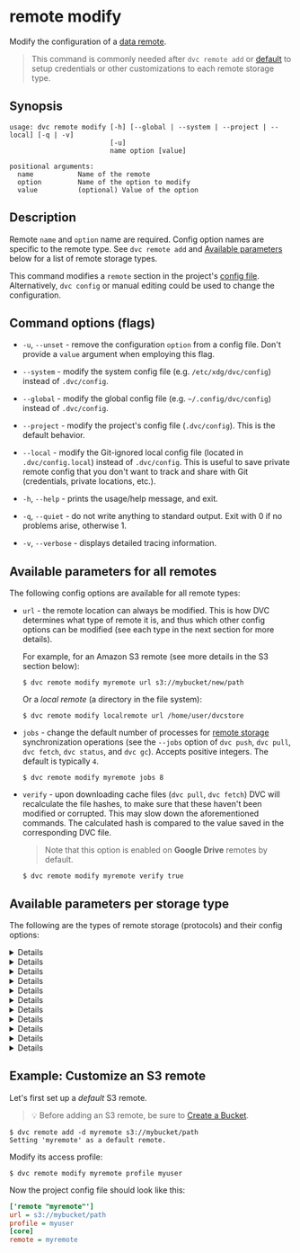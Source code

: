 # remote modify

Modify the configuration of a [data remote](/doc/command-reference/remote).

> This command is commonly needed after `dvc remote add` or
> [default](/doc/command-reference/remote/default) to setup credentials or other
> customizations to each remote storage type.

## Synopsis

```usage
usage: dvc remote modify [-h] [--global | --system | --project | --local] [-q | -v]
                         [-u]
                         name option [value]

positional arguments:
  name           Name of the remote
  option         Name of the option to modify
  value          (optional) Value of the option
```

## Description

Remote `name` and `option` name are required. Config option names are specific
to the remote type. See `dvc remote add` and
[Available parameters](#available-parameters-per-storage-type) below for a list
of remote storage types.

This command modifies a `remote` section in the project's
[config file](/doc/command-reference/config). Alternatively, `dvc config` or
manual editing could be used to change the configuration.

## Command options (flags)

- `-u`, `--unset` - remove the configuration `option` from a config file. Don't
  provide a `value` argument when employing this flag.

- `--system` - modify the system config file (e.g. `/etc/xdg/dvc/config`)
  instead of `.dvc/config`.

- `--global` - modify the global config file (e.g. `~/.config/dvc/config`)
  instead of `.dvc/config`.

- `--project` - modify the project's config file (`.dvc/config`). This is the
  default behavior.

- `--local` - modify the Git-ignored local config file (located in
  `.dvc/config.local`) instead of `.dvc/config`. This is useful to save private
  remote config that you don't want to track and share with Git (credentials,
  private locations, etc.).

- `-h`, `--help` - prints the usage/help message, and exit.

- `-q`, `--quiet` - do not write anything to standard output. Exit with 0 if no
  problems arise, otherwise 1.

- `-v`, `--verbose` - displays detailed tracing information.

## Available parameters for all remotes

The following config options are available for all remote types:

- `url` - the remote location can always be modified. This is how DVC determines
  what type of remote it is, and thus which other config options can be modified
  (see each type in the next section for more details).

  For example, for an Amazon S3 remote (see more details in the S3 section
  below):

  ```dvc
  $ dvc remote modify myremote url s3://mybucket/new/path
  ```

  Or a _local remote_ (a directory in the file system):

  ```dvc
  $ dvc remote modify localremote url /home/user/dvcstore
  ```

- `jobs` - change the default number of processes for
  [remote storage](/doc/command-reference/remote) synchronization operations
  (see the `--jobs` option of `dvc push`, `dvc pull`, `dvc fetch`, `dvc status`,
  and `dvc gc`). Accepts positive integers. The default is typically `4`.

  ```dvc
  $ dvc remote modify myremote jobs 8
  ```

- `verify` - upon downloading <abbr>cache</abbr> files (`dvc pull`, `dvc fetch`)
  DVC will recalculate the file hashes, to make sure that these haven't been
  modified or corrupted. This may slow down the aforementioned commands. The
  calculated hash is compared to the value saved in the corresponding <abbr>DVC
  file</abbr>.

  > Note that this option is enabled on **Google Drive** remotes by default.

  ```dvc
  $ dvc remote modify myremote verify true
  ```

## Available parameters per storage type

The following are the types of remote storage (protocols) and their config
options:

<details>

### Click for Amazon S3

By default, DVC expects your AWS CLI is already
[configured](https://docs.aws.amazon.com/cli/latest/userguide/cli-chap-configure.html).
DVC will be using default AWS credentials file to access S3. To override some of
these parameters, you could use the following options.

- `url` - remote location, in the `s3://<bucket>/<key>` format:

  ```dvc
  $ dvc remote modify myremote url s3://mybucket/path
  ```

- `region` - change S3 remote region:

  ```dvc
  $ dvc remote modify myremote region us-east-2
  ```

- `profile` - credentials profile name to access S3:

  ```dvc
  $ dvc remote modify myremote profile myprofile
  ```

- `credentialpath` - S3 credentials file path:

  ```dvc
  $ dvc remote modify myremote credentialpath /path/to/creds
  ```

- `configpath` - path to the
  [AWS CLI config file](https://docs.aws.amazon.com/cli/latest/userguide/cli-configure-files.html).
  The default AWS CLI config file path (e.g. `~/.aws/config`) is used if this
  parameter isn't set.

  ```dvc
  $ dvc remote modify myremote --local configpath /path/to/config
  ```

  > Note that only the S3-specific
  > [configuration values](https://docs.aws.amazon.com/cli/latest/topic/s3-config.html#configuration-values)
  > are used.

- `endpointurl` - endpoint URL to access S3:

  ```dvc
  $ dvc remote modify myremote endpointurl https://myendpoint.com
  ```

- `access_key_id` - AWS Access Key ID. May be used (along with
  `secret_access_key`) instead of `credentialpath`:

  ```dvc
  $ dvc remote modify myremote access_key_id 'mykey'
  ```

- `secret_access_key` - AWS Secret Access Key. May be used (along with
  `access_key_id`) instead of `credentialpath`:

  ```dvc
  $ dvc remote modify myremote \
        secret_access_key 'mysecret'
  ```

- `session_token` - AWS
  [MFA](https://docs.aws.amazon.com/IAM/latest/UserGuide/id_credentials_mfa.html)
  session token. May be used (along with `access_key_id` and
  `secret_access_key`) instead of `credentialpath` when MFA is required:

  ```dvc
  $ dvc remote modify myremote --local session_token my-session-token
  ```

- `use_ssl` - whether or not to use SSL. By default, SSL is used.

  ```dvc
  $ dvc remote modify myremote use_ssl false
  ```

- `ssl_verify` - whether or not to verify SSL certificates. By default SSL
  certificates are verified.

  ```dvc
  $ dvc remote modify myremote verify_ssl false
  ```

- `listobjects` - whether or not to use `list_objects`. By default,
  `list_objects_v2` is used. Useful for ceph and other S3 emulators.

  ```dvc
  $ dvc remote modify myremote listobjects true
  ```

- `sse` - server-side encryption algorithm to use (e.g. AES256, aws:kms). By
  default, no encryption is used.

  ```dvc
  $ dvc remote modify myremote sse AES256
  ```

- `sse_kms_key_id` - identifier of the key to encrypt data uploaded when using
  SSE-KMS. Required when the `sse` parameter (above) is set to `aws:kms`. This
  parameter will be passed directly to AWS S3 functions, so DVC supports any
  value that S3 supports, including both key ids and aliases.

  ```dvc
  $ dvc remote modify myremote sse_kms_key_id 'key-alias'
  ```

> The credentials file path, access key and secret, and other options contains
> sensitive user info. Therefore, it's safer to add it with the `--local`
> option, so it's written to a Git-ignored config file.

- `acl` - set object level access control list (ACL) such as `private`,
  `public-read`, etc. By default, no ACL is specified.

  ```dvc
  $ dvc remote modify myremote acl bucket-owner-full-control
  ```

- `grant_read`\* - grants `READ` permissions at object level access control list
  for specific grantees\*\*. Grantee can read object and its metadata.

  ```dvc
  $ dvc remote modify myremote grant_read \
          id=aws-canonical-user-id,id=another-aws-canonical-user-id
  ```

- `grant_read_acp`\* - grants `READ_ACP` permissions at object level access
  control list for specific grantees\*\*. Grantee can read the object's ACP.

  ```dvc
  $ dvc remote modify myremote grant_read_acp \
          id=aws-canonical-user-id,id=another-aws-canonical-user-id
  ```

- `grant_write_acp`\* - grants `WRITE_ACP` permissions at object level access
  control list for specific grantees\*\*. Grantee can modify the object's ACP.

  ```dvc
  $ dvc remote modify myremote grant_write_acp \
          id=aws-canonical-user-id,id=another-aws-canonical-user-id
  ```

- `grant_full_control`\* - grants `FULL_CONTROL` permissions at object level
  access control list for specific grantees\*\*. Equivalent of grant_read +
  grant_read_acp + grant_write_acp

  ```dvc
  $ dvc remote modify myremote grant_full_control \
          id=aws-canonical-user-id,id=another-aws-canonical-user-id
  ```

  > \* `grant_read`, `grant_read_acp`, `grant_write_acp` and
  > `grant_full_control` params are mutually exclusive with `acl`.
  >
  > \*\* default ACL grantees are overwritten. Grantees are AWS accounts
  > identifiable by `id` (AWS Canonical User ID), `emailAddress` or `uri`
  > (predefined group).

  > **Sources**
  >
  > - [ACL Overview - Permissions](https://docs.aws.amazon.com/AmazonS3/latest/dev/acl-overview.html#permissions)
  > - [Put Object ACL](https://docs.aws.amazon.com/AmazonS3/latest/API/API_PutObjectAcl.html)

S3 remotes can also be configured entirely via environment variables:

```dvc
$ export AWS_ACCESS_KEY_ID='mykey'
$ export AWS_SECRET_ACCESS_KEY='mysecret'
$ dvc remote add -d myremote s3://mybucket/path
```

For more information about the variables DVC supports, please visit
[boto3 documentation](https://boto3.amazonaws.com/v1/documentation/api/latest/guide/configuration.html#environment-variable-configuration)

</details>

<details>

### Click for S3 API compatible storage

To communicate with a remote object storage that supports an S3 compatible API
(e.g. [Minio](https://min.io/),
[DigitalOcean Spaces](https://www.digitalocean.com/products/spaces/),
[IBM Cloud Object Storage](https://www.ibm.com/cloud/object-storage) etc.),
configure the remote's `endpointurl` explicitly:

```dvc
$ dvc remote add -d myremote s3://mybucket/path
$ dvc remote modify myremote endpointurl \
                    https://object-storage.example.com
```

Besides that, any parameters that are available for Amazon S3 (see previous
section) may be available for S3 compatible storage. For example, let's setup a
DVC remote using the `example-name`
[DigitalOcean space](https://www.digitalocean.com/community/tutorials/how-to-create-a-digitalocean-space-and-api-key)
(equivalent to a bucket in AWS) in the `nyc3` region:

```dvc
$ dvc remote add -d myremote s3://example-name/path
$ dvc remote modify myremote endpointurl \
                             https://nyc3.digitaloceanspaces.com
```

</details>

<details>

### Click for Microsoft Azure Blob Storage

- `url` - remote location, in the `azure://<container>/<object>` format:

  ```dvc
  $ dvc remote modify myremote url azure://mycontainer/path
  ```

The remaining parameters represent different authentication methods. Here's a
summary, in order of precedence:

1. `connection_string` is used for authentication if given (all others params
   are ignored).
2. If `tenant_id` and `client_id` or `client_secret` are given, Active Directory
   (AD) service principal auth is performed.
3. The storage `account_name` is tried next, along with `account_key` or
   `sas_token` (in that order). If neither are provided, DVC will try to connect
   anonymously.
4. If no params are given, DVC will try to use a
   [default credential](https://docs.microsoft.com/en-us/python/api/azure-identity/azure.identity.defaultazurecredential)
   (inferred from environment variables).

> The authentication values below may contain sensitive user info. Therefore,
> it's safer to use the `--local` flag so they're written to a Git-ignored
> [config file](https://dvc.org/doc/command-reference/config).

- `connection_string` - Azure Storage
  [connection string](http://azure.microsoft.com/en-us/documentation/articles/storage-configure-connection-string/)
  (recommended).

  ```dvc
  $ dvc remote modify --local myremote connection_string 'mysecret'
  ```

* `tenant_id` - tenant ID for AD
  [service principal](https://docs.microsoft.com/en-us/azure/active-directory/develop/howto-create-service-principal-portal)
  authentication (requires `client_id` and `client_secret` along with this):

  ```dvc
  $ dvc remote modify --local myremote tenant_id 'directory-id'
  ```

* `client_id` - client ID for _service principal_ authentication (when
  `tenant_id` is set):

  ```dvc
  $ dvc remote modify --local myremote client_id 'client-id'
  ```

* `client_secret` - client Secret for _service principal_ authentication (when
  `tenant_id` is set):

  ```dvc
  $ dvc remote modify --local myremote client_secret 'client-secret'
  ```

- `account_name` - storage account name. May work by itself (via
  [anonymous auth](https://docs.microsoft.com/en-us/azure/storage/blobs/anonymous-read-access-configure))
  or along with either `account_key` or `sas_token` along with this):

  ```dvc
  $ dvc remote modify --local myremote account_name 'myuser'
  ```

* `account_key` - storage account key (for `account_name`):

  ```dvc
  $ dvc remote modify --local myremote account_key 'mysecret'
  ```

* `sas_token` - shared access signature token (for `account_name`):

  ```dvc
  $ dvc remote modify --local myremote sas_token 'mysecret'
  ```

Authentication via environment variables (if none of the auth params above are
set). For Azure connection string:

```dvc
$ export AZURE_STORAGE_CONNECTION_STRING='mysecret'
```

For account name and key/token auth:

```dvc
$ export AZURE_STORAGE_ACCOUNT='myuser'
$ export AZURE_STORAGE_KEY='mysecret'
# or
$ export AZURE_STORAGE_SAS_TOKEN='mysecret'
```

For _service principal_ auth (via certificate file):

```dvc
$ export AZURE_TENANT_ID='directory-id'
$ export AZURE_CLIENT_ID='client-id'
$ export AZURE_CLIENT_CERTIFICATE_PATH='/path/to/certificate'
```

For simple username/password login:

```
$ export AZURE_CLIENT_ID='client-id'
$ export AZURE_USERNAME='myuser'
$ export AZURE_PASSWORD='mysecret'
```

> On Windows, Azure authentication will fall back to searching for a signed-in
> Microsoft application (e.g Visual Studio) and using it's identity (if multiple
> exist, `AZURE_USERNAME` can be set to select one). On all other systems this
> will apply only if [Visual Studio Code](https://code.visualstudio.com/) is
> available.

</details>

<details>

### Click for Google Drive

Please see
[Setup a Google Drive DVC Remote](/doc/user-guide/setup-google-drive-remote) for
a full guide on using Google Drive as DVC remote storage.

- `url` - remote location. See
  [valid URL format](/doc/user-guide/setup-google-drive-remote#url-format).

  ```dvc
  $ dvc remote modify myremote url \
                      gdrive://0AIac4JZqHhKmUk9PDA/dvcstore
  ```

- `gdrive_client_id` - Client ID for authentication with OAuth 2.0 when using a
  [custom Google Client project](/doc/user-guide/setup-google-drive-remote#using-a-custom-google-cloud-project-recommended).
  Also requires using `gdrive_client_secret`.

  ```dvc
  $ dvc remote modify myremote gdrive_client_id 'client-id'
  ```

- `gdrive_client_secret` - Client secret for authentication with OAuth 2.0 when
  using a custom Google Client project. Also requires using `gdrive_client_id`.

  ```dvc
  $ dvc remote modify myremote \
        gdrive_client_secret 'client-secret'
  ```

- `gdrive_user_credentials_file` - path where DVC stores OAuth credentials to
  access Google Drive data. `.dvc/tmp/gdrive-user-credentials.json` by default.

  ```dvc
  $ dvc remote modify myremote gdrive_user_credentials_file \
                      .dvc/tmp/myremote-credentials.json
  ```

See [Authorization](/doc/user-guide/setup-google-drive-remote#authorization) for
more details.

- `gdrive_trash_only` - configures `dvc gc` to move remote files to
  [trash](https://developers.google.com/drive/api/v2/reference/files/trash)
  instead of
  [deleting](https://developers.google.com/drive/api/v2/reference/files/delete)
  them permanently. `false` by default, meaning "delete". Useful for shared
  drives/folders, where delete permissions may not be given.

  ```dvc
  $ dvc remote modify myremote gdrive_trash_only true
  ```

> Please note our [Privacy Policy (Google APIs)](/doc/user-guide/privacy).

**For service accounts:**

A service account is a Google account associated with your GCP project, and not
a specific user. Please refer to
[Using service accounts](https://cloud.google.com/iam/docs/service-accounts) for
more information.

- `gdrive_use_service_account` - instructs DVC to authenticate using a service
  account instead of OAuth. Make sure that the service account has read/write
  access (as needed) to the file structure in the remote `url`.

  ```dvc
  $ dvc remote modify myremote gdrive_use_service_account true
  ```

- `gdrive_service_account_json_file_path` - path to the Google Project's service
  account `.json` key file, when `gdrive_use_service_account` is on.

  ```dvc
  $ dvc remote modify myremote \
                      gdrive_service_account_json_file_path \
                      path/to/file.json
  ```

- `gdrive_service_account_user_email` - email of a user account to
  [impersonate](https://developers.google.com/admin-sdk/directory/v1/guides/delegation)
  with the service account. Optional when `gdrive_use_service_account` is on.

  ```dvc
  $ dvc remote modify myremote \
                      gdrive_service_account_user_email 'myemail-addr'
  ```

</details>

<details>

### Click for Google Cloud Storage

- `url` - remote location, in the `gs://<bucket>/<object>` format:

  ```dvc
  $ dvc remote modify myremote url gs://mybucket/path
  ```

- `projectname` - override or provide a project name to use, if a default one is
  not set.

  ```dvc
  $ dvc remote modify myremote projectname myproject
  ```

**For service accounts:**

A service account is a Google account associated with your GCP project, and not
a specific user. Please refer to
[Using service accounts](https://cloud.google.com/iam/docs/service-accounts) for
more information.

- `credentialpath` - path to the file that contains the
  [service account key](/doc/user-guide/setup-google-drive-remote#using-service-accounts).
  Make sure that the service account has read/write access (as needed) to the
  file structure in the remote `url`.

  ```dvc
  $ dvc remote modify \
        myremote credentialpath '/home/.../project-XXX.json'
  ```

  Alternatively, the `GOOGLE_APPLICATION_CREDENTIALS` env var can be set:

  ```dvc
  $ export GOOGLE_APPLICATION_CREDENTIALS='.../project-XXX.json'
  ```

</details>

<details>

### Click for Aliyun OSS

- `url` - remote location, in the `oss://<bucket>/<object>` format:

  ```dvc
  $ dvc remote modify myremote url oss://mybucket/path
  ```

- `oss_endpoint` -
  [OSS endpoint](https://www.alibabacloud.com/help/doc-detail/31837.html) values
  for accessing the remote container.

  ```dvc
  $ dvc remote modify myremote oss_endpoint endpoint
  ```

- `oss_key_id` - OSS key ID to access the remote.

  ```dvc
  $ dvc remote modify myremote --local oss_key_id 'mykey'
  ```

- `oss_key_secret` - OSS secret key for authorizing access into the remote.

  ```dvc
  $ dvc remote modify myremote --local oss_key_secret 'mysecret'
  ```

> The key ID and secret key contain sensitive user info. Therefore, it's safer
> to add them with the `--local` option, so they're written to a Git-ignored
> config file.

</details>

<details>

### Click for SSH

- `url` - remote location, in a regular
  [SSH format](https://tools.ietf.org/id/draft-salowey-secsh-uri-00.html#sshsyntax).
  Note that this can already include the `user` parameter, embedded into the
  URL:

  ```dvc
  $ dvc remote modify myremote url \
                      ssh://user@example.com:1234/path
  ```

  ⚠️ DVC requires both SSH and SFTP access to work with remote SSH locations.
  Please check that you are able to connect both ways with tools like `ssh` and
  `sftp` (GNU/Linux).

  > Note that your server's SFTP root might differ from its physical root (`/`).

- `user` - user name to access the remote:

  ```dvc
  $ dvc remote modify --local myremote user myuser
  ```

  The order in which DVC picks the user name:

  1. `user` parameter set with this command (found in `.dvc/config`);
  2. User defined in the URL (e.g. `ssh://user@example.com/path`);
  3. User defined in the SSH config file (e.g. `~/.ssh/config`) for this host
     (URL);
  4. Current system user

- `port` - port to access the remote.

  ```dvc
  $ dvc remote modify myremote port 2222
  ```

  The order in which DVC decide the port number:

  1. `port` parameter set with this command (found in `.dvc/config`);
  2. Port defined in the URL (e.g. `ssh://example.com:1234/path`);
  3. Port defined in the SSH config file (e.g. `~/.ssh/config`) for this host
     (URL);
  4. Default SSH port 22

- `keyfile` - path to private key to access the remote.

  ```dvc
  $ dvc remote modify myremote keyfile /path/to/keyfile
  ```

- `password` - a private key passphrase or a password to access the remote.

  ```dvc
  $ dvc remote modify --local myremote password mypassword
  ```

> The user name and password (may) contain sensitive user info. Therefore, it's
> safer to add them with the `--local` option, so they're written to a
> Git-ignored config file.

- `ask_password` - ask for a private key passphrase or a password to access the
  remote.

  ```dvc
  $ dvc remote modify myremote ask_password true
  ```

- `gss_auth` - use Generic Security Services authentication if available on host
  (for example,
  [with kerberos](https://en.wikipedia.org/wiki/Generic_Security_Services_Application_Program_Interface#Relationship_to_Kerberos)).
  Using this param requires `paramiko[gssapi]`, which is currently only
  supported by our pip package, and could be installed with
  `pip install 'dvc[ssh_gssapi]'`. Other packages (Conda, Windows, and macOS
  PKG) do not support it.

  ```dvc
  $ dvc remote modify myremote gss_auth true
  ```

- `allow_agent` - whether to use [SSH agents](https://www.ssh.com/ssh/agent)
  (`true` by default). Setting this to `false` is useful when `ssh-agent` is
  causing problems, such as a "No existing session" error:

  ```dvc
  $ dvc remote modify myremote allow_agent false
  ```

</details>

<details>

### Click for HDFS

💡 Using a HDFS cluster as remote storage is also supported via the WebHDFS API.
Read more about by expanding the WebHDFS section in
[`dvc remote add`](/doc/command-reference/remote/add#supported-storage-types).

- `url` - remote location:

  ```dvc
  $ dvc remote modify myremote url hdfs://user@example.com/path
  ```

- `user` - user name to access the remote.

  ```dvc
  $ dvc remote modify --local myremote user myuser
  ```

> The user name may contain sensitive user info. Therefore, it's safer to add it
> with the `--local` option, so it's written to a Git-ignored config file.

- `kerb_ticket` - path to the Kerberos ticket cache for Kerberos-secured HDFS
  clusters

  ```dvc
  $ dvc remote modify --local myremote \
                              kerb_ticket /path/to/ticket/cache
  ```

</details>

<details>

### Click for WebHDFS

💡 WebHDFS serves as an alternative for using the same remote storage supported
by HDFS. Read more about by expanding the WebHDFS section in
[`dvc remote add`](/doc/command-reference/remote/add#supported-storage-types).

- `url` - remote location:

  ```dvc
  $ dvc remote modify myremote url webhdfs://user@example.com/path
  ```

- `user` - user name to access the remote, can be empty in case of using `token`
  or if using a `HdfsCLI` cfg file. May only be used when Hadoop security is
  off. Defaults to current user as determined by `whoami`.

  ```dvc
  $ dvc remote modify --local myremote user myuser
  ```

- `token` - Hadoop delegation token for WebHDFS, can be empty in case of using
  `user` or if using a `HdfsCLI` cfg file. May be used when Hadoop security is
  on.

  ```dvc
  $ dvc remote modify --local myremote token 'mytoken'
  ```

- `hdfscli_config` - path to a `HdfsCLI` cfg file. WebHDFS access depends on
  `HdfsCLI`, which allows the usage of a configuration file by default located
  in `~/.hdfscli.cfg` (Linux). In the file, multiple aliases can be set with
  their own connection parameters, like `url` or `user`. If using a cfg file,
  `webhdfs_alias` can be set to specify which alias to use.

  ```dvc
  $ dvc remote modify --local myremote hdfscli_config \
                                `/path/to/.hdfscli.cfg`
  ```

  Sample configuration file:

  ```ini
  [global]
  default.alias = myalias

  [myalias.alias]
  url = http://example.com/path
  user = myuser

  [production.alias]
  url = http://prodexample.com/path
  user = produser
  ```

  See more information in the `HdfsCLI`
  [docs](https://hdfscli.readthedocs.io/en/latest/quickstart.html#configuration).

- `webhdfs_alias` - alias in a `HdfsCLI` cfg file to use. Only relevant if used
  in conjunction with `hdfscli_config`. If not defined, `default.alias` in
  `HdfsCLI` cfg file will be used instead.

  ```dvc
  $ dvc remote modify --local myremote webhdfs_alias myalias
  ```

> The user name, token, webhdfs_alias, and hdfscli_config may contain sensitive
> user info. Therefore, it's safer to add it with the `--local` option, so it's
> written to a Git-ignored config file.

</details>

<details>

### Click for HTTP

- `url` - remote location:

  ```dvc
  $ dvc remote modify myremote url https://example.com/path
  ```

  > The URL can include a query string, which will be preserved (e.g.
  > `example.com?loc=path%2Fto%2Fdir`)

- `auth` - authentication method to use when accessing the remote. The accepted
  values are:

  - `basic` -
    [basic authentication scheme](https://tools.ietf.org/html/rfc7617). `user`
    and `password` (or `ask_password`) parameters should also be configured.
  - `digest` -
    [digest Access Authentication Scheme](https://tools.ietf.org/html/rfc7616).
    `user` and `password` (or `ask_password`) parameters should also be
    configured.
  - `custom` - an additional HTTP header field will be set for all HTTP requests
    to the remote in the form: `custom_auth_header: password`.
    `custom_auth_header` and `password` (or `ask_password`) parameters should
    also be configured.

  ```dvc
  $ dvc remote modify myremote auth basic
  ```

- `method` - override the
  [HTTP method](https://developer.mozilla.org/en-US/docs/Web/HTTP/Methods) to
  use for file uploads (e.g. `PUT` should be used for
  [Artifactory](https://www.jfrog.com/confluence/display/JFROG/Artifactory+REST+API)).
  By default, `POST` is used.

  ```dvc
  $ dvc remote modify myremote method PUT
  ```

- `custom_auth_header` - HTTP header field name to use when the `auth` parameter
  is set to `custom`.

  ```dvc
  $ dvc remote modify myremote custom_auth_header 'My-Header'
  ```

- `user` - user name to use when the `auth` parameter is set to `basic` or
  `digest`.

  ```dvc
  $ dvc remote modify --local myremote user myuser
  ```

  The order in which DVC picks the user name:

  1. `user` parameter set with this command (found in `.dvc/config`);
  2. User defined in the URL (e.g. `http://user@example.com/path`);

- `password` - password to use for any `auth` method.

  ```dvc
  $ dvc remote modify myremote --local password mypassword
  ```

> The user name and password (may) contain sensitive user info. Therefore, it's
> safer to add them with the `--local` option, so they're written to a
> Git-ignored config file.

- `ask_password` - ask each time for the password to use for any `auth` method.

  ```dvc
  $ dvc remote modify myremote ask_password true
  ```

  > Note that the `password` parameter takes precedence over `ask_password`. If
  > `password` is specified, DVC will not prompt the user to enter a password
  > for this remote.

- `ssl_verify` - allows to disable SSH verification, which is enabled by
  default.

  ```dvc
  $ dvc remote modify myremote ssl_verify false
  ```

</details>

<details>

### Click for WebDAV

- `url` - remote location:

  ```dvc
  $ dvc remote modify myremote url \
      webdavs://example.com/nextcloud/remote.php/dav/files/myuser/
  ```

- `token` - token for WebDAV server, can be empty in case of using
  `user/password` authentication.

  ```dvc
  $ dvc remote modify --local myremote token 'mytoken'
  ```

- `user` - user name for WebDAV server, can be empty in case of using `token`
  authentication.

  ```dvc
  $ dvc remote modify --local myremote user myuser
  ```

  The order in which DVC searches for user name is:

  1. `user` parameter set with this command (found in `.dvc/config`);
  2. User defined in the URL (e.g. `webdavs://user@example.com/endpoint/path`)

- `password` - password for WebDAV server, can be empty in case of using `token`
  authentication.

  ```dvc
  $ dvc remote modify --local myremote password mypassword
  ```

> The user name, password, and token (may) contain sensitive user info.
> Therefore, it's safer to add them with the `--local` option, so they're
> written to a Git-ignored config file.

> Note that `user/password` and `token` authentication are incompatible. You
> should authenticate against your WebDAV remote by either `user/password` or
> `token`.

- `ask_password` - ask each time for the password to use for `user/password`
  authentication. This has no effect if `password` or `token` are set.

  ```dvc
  $ dvc remote modify myremote ask_password true
  ```

- `cert_path` - path to certificate used for WebDAV server authentication, if
  you need to use local client side certificates.

  ```dvc
  $ dvc remote modify myremote cert_path /path/to/cert
  ```

- `key_path` - path to private key to use to access a remote. Only has an effect
  in combination with `cert_path`.

  ```dvc
  $ dvc remote modify myremote key_path /path/to/key
  ```

  > Note that the certificate in `cert_path` might already contain the private
  > key.

- `timeout` - connection timeout (in seconds) for WebDAV server (default: 30).

  ```dvc
  $ dvc remote modify myremote timeout 120
  ```

</details>

## Example: Customize an S3 remote

Let's first set up a _default_ S3 remote.

> 💡 Before adding an S3 remote, be sure to
> [Create a Bucket](https://docs.aws.amazon.com/AmazonS3/latest/gsg/CreatingABucket.html).

```dvc
$ dvc remote add -d myremote s3://mybucket/path
Setting 'myremote' as a default remote.
```

Modify its access profile:

```dvc
$ dvc remote modify myremote profile myuser
```

Now the project config file should look like this:

```ini
['remote "myremote"']
url = s3://mybucket/path
profile = myuser
[core]
remote = myremote
```
